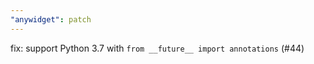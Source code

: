 ```yaml
---
"anywidget": patch
---
```


fix: support Python 3.7 with `from __future__ import annotations` (#44)
